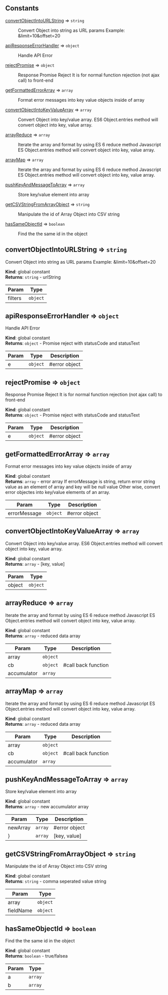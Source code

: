 ## Constants

<dl>
<dt><a href="#convertObjectIntoURLString">convertObjectIntoURLString</a> ⇒ <code>string</code></dt>
<dd><p>Convert Object into string as URL params
Example: &amp;limit=10&amp;offset=20</p>
</dd>
<dt><a href="#apiResponseErrorHandler">apiResponseErrorHandler</a> ⇒ <code>object</code></dt>
<dd><p>Handle API Error</p>
</dd>
<dt><a href="#rejectPromise">rejectPromise</a> ⇒ <code>object</code></dt>
<dd><p>Response Promise Reject
It is for normal function rejection (not ajax call) to front-end</p>
</dd>
<dt><a href="#getFormattedErrorArray">getFormattedErrorArray</a> ⇒ <code>array</code></dt>
<dd><p>Format error messages into key value objects inside of array</p>
</dd>
<dt><a href="#convertObjectIntoKeyValueArray">convertObjectIntoKeyValueArray</a> ⇒ <code>array</code></dt>
<dd><p>Convert Object into key/value array.
ES6 Object.entries method will convert object into key, value array.</p>
</dd>
<dt><a href="#arrayReduce">arrayReduce</a> ⇒ <code>array</code></dt>
<dd><p>Iterate the array and format by using ES 6 reduce method
Javascript ES Object.entries method will convert object into key, value array.</p>
</dd>
<dt><a href="#arrayMap">arrayMap</a> ⇒ <code>array</code></dt>
<dd><p>Iterate the array and format by using ES 6 reduce method
Javascript ES Object.entries method will convert object into key, value array.</p>
</dd>
<dt><a href="#pushKeyAndMessageToArray">pushKeyAndMessageToArray</a> ⇒ <code>array</code></dt>
<dd><p>Store key/value element into array</p>
</dd>
<dt><a href="#getCSVStringFromArrayObject">getCSVStringFromArrayObject</a> ⇒ <code>string</code></dt>
<dd><p>Manipulate the id of Array Object into CSV string</p>
</dd>
<dt><a href="#hasSameObjectId">hasSameObjectId</a> ⇒ <code>boolean</code></dt>
<dd><p>Find the the same id in the object</p>
</dd>
</dl>

<a name="convertObjectIntoURLString"></a>

## convertObjectIntoURLString ⇒ <code>string</code>

Convert Object into string as URL params
Example: &limit=10&offset=20

**Kind**: global constant  
**Returns**: <code>string</code> - urlString

| Param   | Type                |
| ------- | ------------------- |
| filters | <code>object</code> |

<a name="apiResponseErrorHandler"></a>

## apiResponseErrorHandler ⇒ <code>object</code>

Handle API Error

**Kind**: global constant  
**Returns**: <code>object</code> - Promise reject with statusCode and statusText

| Param | Type                | Description   |
| ----- | ------------------- | ------------- |
| e     | <code>object</code> | #error object |

<a name="rejectPromise"></a>

## rejectPromise ⇒ <code>object</code>

Response Promise Reject
It is for normal function rejection (not ajax call) to front-end

**Kind**: global constant  
**Returns**: <code>object</code> - Promise reject with statusCode and statusText

| Param | Type                | Description   |
| ----- | ------------------- | ------------- |
| e     | <code>object</code> | #error object |

<a name="getFormattedErrorArray"></a>

## getFormattedErrorArray ⇒ <code>array</code>

Format error messages into key value objects inside of array

**Kind**: global constant  
**Returns**: <code>array</code> - error array
If errorMessage is string,
return error string value as an element of array and key will be null value
Other wise, convert error objectes into key/value elements of an array.

| Param        | Type                | Description   |
| ------------ | ------------------- | ------------- |
| errorMessage | <code>object</code> | #error object |

<a name="convertObjectIntoKeyValueArray"></a>

## convertObjectIntoKeyValueArray ⇒ <code>array</code>

Convert Object into key/value array.
ES6 Object.entries method will convert object into key, value array.

**Kind**: global constant  
**Returns**: <code>array</code> - [key, value]

| Param  | Type                |
| ------ | ------------------- |
| object | <code>object</code> |

<a name="arrayReduce"></a>

## arrayReduce ⇒ <code>array</code>

Iterate the array and format by using ES 6 reduce method
Javascript ES Object.entries method will convert object into key, value array.

**Kind**: global constant  
**Returns**: <code>array</code> - reduced data array

| Param       | Type                | Description         |
| ----------- | ------------------- | ------------------- |
| array       | <code>object</code> |                     |
| cb          | <code>object</code> | #call back function |
| accumulator | <code>array</code>  |                     |

<a name="arrayMap"></a>

## arrayMap ⇒ <code>array</code>

Iterate the array and format by using ES 6 reduce method
Javascript ES Object.entries method will convert object into key, value array.

**Kind**: global constant  
**Returns**: <code>array</code> - reduced data array

| Param       | Type                | Description         |
| ----------- | ------------------- | ------------------- |
| array       | <code>object</code> |                     |
| cb          | <code>object</code> | #call back function |
| accumulator | <code>array</code>  |                     |

<a name="pushKeyAndMessageToArray"></a>

## pushKeyAndMessageToArray ⇒ <code>array</code>

Store key/value element into array

**Kind**: global constant  
**Returns**: <code>array</code> - new accumulator array

| Param    | Type               | Description   |
| -------- | ------------------ | ------------- |
| newArray | <code>array</code> | #error object |
| }        | <code>array</code> | [key, value]  |

<a name="getCSVStringFromArrayObject"></a>

## getCSVStringFromArrayObject ⇒ <code>string</code>

Manipulate the id of Array Object into CSV string

**Kind**: global constant  
**Returns**: <code>string</code> - comma seperated value string

| Param     | Type                |
| --------- | ------------------- |
| array     | <code>object</code> |
| fieldName | <code>object</code> |

<a name="hasSameObjectId"></a>

## hasSameObjectId ⇒ <code>boolean</code>

Find the the same id in the object

**Kind**: global constant  
**Returns**: <code>boolean</code> - true/falsea

| Param | Type               |
| ----- | ------------------ |
| a     | <code>array</code> |
| b     | <code>array</code> |
